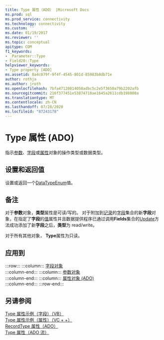 ```yaml
---
title: Type 属性（ADO） |Microsoft Docs
ms.prod: sql
ms.prod_service: connectivity
ms.technology: connectivity
ms.custom: ''
ms.date: 01/19/2017
ms.reviewer: ''
ms.topic: conceptual
apitype: COM
f1_keywords:
- _Parameter::Type
- Field20::Type
helpviewer_keywords:
- Type property [ADO]
ms.assetid: 8a4c079f-9f4f-4545-801d-85983b8db71e
author: rothja
ms.author: jroth
ms.openlocfilehash: 7bfa47120814058adbc5c2e5f3650a79b2202afb
ms.sourcegitcommit: 216f377451e53874718ae1645a2611cdb198808a
ms.translationtype: MT
ms.contentlocale: zh-CN
ms.lasthandoff: 07/28/2020
ms.locfileid: "87243178"
---
```

# <a name="type-property-ado"></a>Type 属性 (ADO)
指示[参数](../../../ado/reference/ado-api/parameter-object.md)、[字段](../../../ado/reference/ado-api/field-object.md)或[属性](../../../ado/reference/ado-api/property-object-ado.md)对象的操作类型或数据类型。  
  
## <a name="settings-and-return-values"></a>设置和返回值  
 设置或返回一个[DataTypeEnum](../../../ado/reference/ado-api/datatypeenum.md)值。  
  
## <a name="remarks"></a>备注  
 对于**参数**对象，**类型**属性是可读/写的。 对于附加到[记录](../../../ado/reference/ado-api/record-object-ado.md)的[字段](../../../ado/reference/ado-api/fields-collection-ado.md)集合的新**字段**对象，在指定了**字段**的[值](../../../ado/reference/ado-api/value-property-ado.md)属性并且数据提供程序已通过调用**Fields**集合的[Update](../../../ado/reference/ado-api/update-method.md)方法成功添加了新**字段**之后，**类型**为 read/write。  
  
 对于所有其他对象， **Type**属性为只读。  
  
## <a name="applies-to"></a>应用到  

:::row:::
    :::column:::
        [字段对象](../../../ado/reference/ado-api/field-object.md)  
    :::column-end:::
    :::column:::
        [参数对象](../../../ado/reference/ado-api/parameter-object.md)  
    :::column-end:::
    :::column:::
        [属性对象 (ADO)](../../../ado/reference/ado-api/property-object-ado.md)  
    :::column-end:::
:::row-end:::

## <a name="see-also"></a>另请参阅  
 [Type 属性示例（字段）（VB）](../../../ado/reference/ado-api/type-property-example-field-vb.md)   
 [Type 属性示例（属性）（VC + +）](../../../ado/reference/ado-api/type-property-example-property-vc.md)   
 [RecordType 属性（ADO）](../../../ado/reference/ado-api/recordtype-property-ado.md)   
 [Type 属性（ADO 流）](../../../ado/reference/ado-api/type-property-ado-stream.md)
